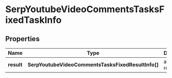 # SerpYoutubeVideoCommentsTasksFixedTaskInfo

## Properties

| Name | Type | Description | Notes |
|------------ | ------------- | ------------- | -------------|
**result** | **SerpYoutubeVideoCommentsTasksFixedResultInfo[]** | array of results |[optional]|